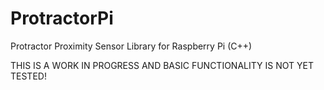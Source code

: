 # ProtractorPi
Protractor Proximity Sensor Library for Raspberry Pi (C++)

THIS IS A WORK IN PROGRESS AND BASIC FUNCTIONALITY IS NOT YET TESTED!
